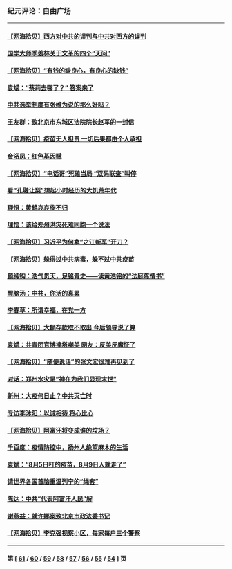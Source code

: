 ### 纪元评论：自由广场
---
#### [【网海拾贝】西方对中共的误判与中共对西方的误判](../../pages/nsc993/n13204854.md) 
#### [国学大师季羡林关于文革的四个“天问”](../../pages/nsc993/n13204917.md) 
#### [【网海拾贝】“有钱的缺良心，有良心的缺钱”](../../pages/nsc993/n13202291.md) 
#### [袁斌：“蔡莉去哪了？” 答案来了](../../pages/nsc993/n13199329.md) 
#### [中共选举制度有张维为说的那么好吗？](../../pages/nsc993/n13199399.md) 
#### [王友群：致北京市东城区法院院长赵军的一封信](../../pages/nsc993/n13198263.md) 
#### [【网海拾贝】疫苗无人担责 一切后果都由个人承担](../../pages/nsc993/n13197255.md) 
#### [金浴凤：红色基因赋](../../pages/nsc993/n13197155.md) 
#### [【网海拾贝】“电话哥”死磕当局 “双码联查”叫停](../../pages/nsc993/n13194888.md) 
#### [看“孔融让梨”想起小时经历的大饥荒年代](../../pages/nsc993/n13195778.md) 
#### [理悟：黄鹤哀哀旋不归](../../pages/nsc993/n13195355.md) 
#### [理悟：该给郑州洪灾死难同胞一个说法](../../pages/nsc993/n13194873.md) 
#### [【网海拾贝】习近平为何拿“之江新军”开刀？](../../pages/nsc993/n13193979.md) 
#### [【网海拾贝】躲得过中共病毒，躲不过中共疫苗](../../pages/nsc993/n13191479.md) 
#### [颜纯钩﻿：浩气贯天，足铭青史——读黄浩铭的“法庭陈情书”](../../pages/nsc993/n13190931.md) 
#### [醒脑汤：中共，你活的真累](../../pages/nsc993/n13190907.md) 
#### [李春草：所谓幸福，在党一方](../../pages/nsc993/n13190320.md) 
#### [【网海拾贝】大额存款取不取出 今后领导说了算](../../pages/nsc993/n13188867.md) 
#### [袁斌：共青团官博捧塔嘲美 网友：反美反魔怔了](../../pages/nsc993/n13188756.md) 
#### [【网海拾贝】“随便说话”的张文宏很难再见到了](../../pages/nsc993/n13188208.md) 
#### [对话：郑州水灾是“神在为我们显现末世”](../../pages/nsc993/n13187070.md) 
#### [新州：大疫何日止？中共灭亡时](../../pages/nsc993/n13186301.md) 
#### [专访李沐阳：以诚相待 将心比心](../../pages/nsc993/n13180171.md) 
#### [【网海拾贝】阿富汗将变成谁的坟场？](../../pages/nsc993/n13183968.md) 
#### [千百度：疫情防控中，扬州人绝望麻木的生活](../../pages/nsc993/n13183902.md) 
#### [袁斌：“8月5日打的疫苗，8月9日人就走了”](../../pages/nsc993/n13183741.md) 
#### [请世界各国首脑重温列宁的“绳套”](../../pages/nsc993/n13183266.md) 
#### [陈达：中共“代表阿富汗人民”解](../../pages/nsc993/n13183050.md) 
#### [谢燕益：就许娜案致北京市政法委书记](../../pages/nsc993/n13182701.md) 
#### [【网海拾贝】李克强视察小区，每家每户三个警察](../../pages/nsc993/n13181691.md) 

---
#### 第 [ [61](./61.md) / [60](./60.md) / [59](./59.md) / [58](./58.md) / [57](./57.md) / [56](./56.md) / [55](./55.md) / [54](./54.md) ] 页
